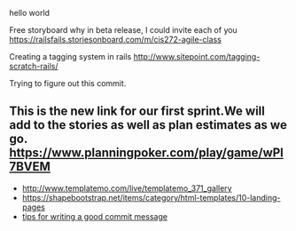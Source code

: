 hello world


Free storyboard why in beta release, I could invite each of you
https://railsfails.storiesonboard.com/m/cis272-agile-class

Creating a tagging system in rails http://www.sitepoint.com/tagging-scratch-rails/



Trying to figure out this commit.

This is the new link for our first sprint.We will add to the stories as well as plan estimates as we go.
https://www.planningpoker.com/play/game/wPl7BVEM
-------------
* http://www.templatemo.com/live/templatemo_371_gallery
* https://shapebootstrap.net/items/category/html-templates/10-landing-pages
* [tips for writing a good commit message](https://robots.thoughtbot.com/5-useful-tips-for-a-better-commit-message)
